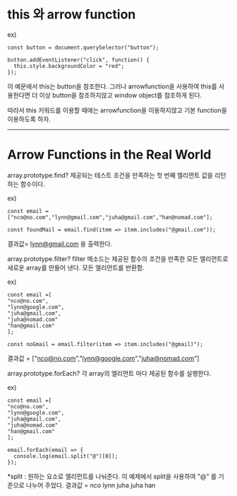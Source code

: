 # this 와 arrow function

 ex)
```
const button = document.querySelector("button");

button.addEventListener("click", function() {
  this.style.backgroundColor = "red";
});
```
이 예문에서 this는 button을 참조한다. 그러나 arrowfunction을 사용하여 this를 사용한다면 더 이상 button을 참조하지않고 window object를 참조하게 된다. 

따라서 this 키워드를 이용할 때에는 arrowfunction을 이용하지않고 기본 function을 이용하도록 하자.

------------------------------------------------------------------

# Arrow Functions in the Real World

array.prototype.find? 제공되는 테스트 조건을 만족하는 첫 번째 엘리먼트 값을 리턴하는 함수이다.

ex)
```
const email = ["nco@no.com","lynn@gmail.com","juha@gmail.com","han@nomad.com"];

const foundMail = email.find(item => item.includes("@gmail.com"));

```

결과값= lynn@gmail.com 을 출력한다.

array.prototype.filter? filter 메소드는 제공된 함수의 조건을 만족한 모든 엘리먼트로 새로운 array를 만들어 낸다. 모든 엘리먼트를 반환함.

ex)
```
const email =[
"nco@no.com",
"lynn@google.com",
"juha@gmail.com",
"juha@nomad.com"
"han@gmail.com"
];

const noGmail = email.filter(item => item.includes("@gmail)");

```
결과값 = ["nco@no.com","lynn@google.com","juha@nomad.com"]

array.prototype.forEach? 각 array의 엘리먼트 마다 제공된 함수를 실행한다.

ex)
```
const email =[
"nco@no.com",
"lynn@google.com",
"juha@gmail.com",
"juha@nomad.com"
"han@gmail.com"
];

email.forEach(email => {
  console.log(email.split("@")[0]);
});

```
*split : 원하는 요소로 엘리먼트를 나눠준다. 이 예제에서 split을 사용하여 "@" 를 기준으로 나누어 주었다.
결과값 = nco lynn juha juha han

